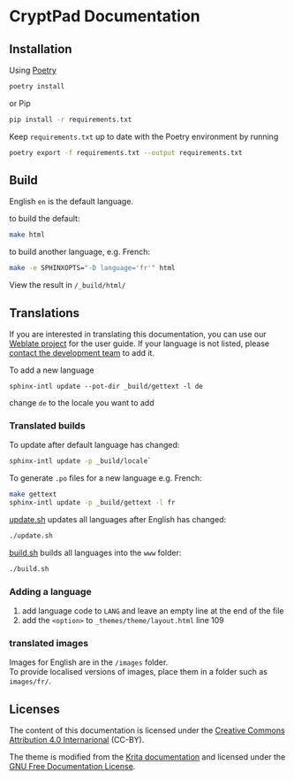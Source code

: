 
# CryptPad Documentation


## Installation 

Using [Poetry](https://python-poetry.org/docs/)

```bash
poetry install
```

or Pip
```bash
pip install -r requirements.txt
```

Keep `requirements.txt` up to date with the Poetry environment by running 

```bash
poetry export -f requirements.txt --output requirements.txt
```

## Build

English `en` is the default language.

to build the default:  
```bash
make html
```

to build another language, e.g. French: 
```bash
make -e SPHINXOPTS="-D language='fr'" html
```

View the result in `/_build/html/`

## Translations

If you are interested in translating this documentation, you can use our [Weblate project](https://weblate.cryptpad.fr/projects/user-guide/) for the user guide. If your language is not listed, please [contact the development team](https://cryptpad.fr/contact.html) to add it.

To add a new language
```
sphinx-intl update --pot-dir _build/gettext -l de
```
change `de` to the locale you want to add


### Translated builds

To update after default language has changed:  
```bash
sphinx-intl update -p _build/locale`
```

To generate `.po` files for a new language e.g. French:  
```bash
make gettext
sphinx-intl update -p _build/gettext -l fr
```

[update.sh](update.sh) updates all languages after English has changed: 
```bash
./update.sh
```

[build.sh](build.sh) builds all languages into the `www` folder: 
```bash
./build.sh
```

### Adding a language

1. add language code to `LANG` and leave an empty line at the end of the file
2. add the `<option>` to `_themes/theme/layout.html` line 109

### translated images
Images for English are in the `/images` folder.  
To provide localised versions of images, place them in a folder such as `images/fr/`.

## Licenses

The content of this documentation is licensed under the [Creative Commons Attribution 4.0 Internarional](LICENSE) (CC-BY).

The theme is modified from the [Krita documentation](https://invent.kde.org/documentation/docs-krita-org/-/tree/master/) and licensed under the [GNU Free Documentation License](_themes/theme/LICENSE).
